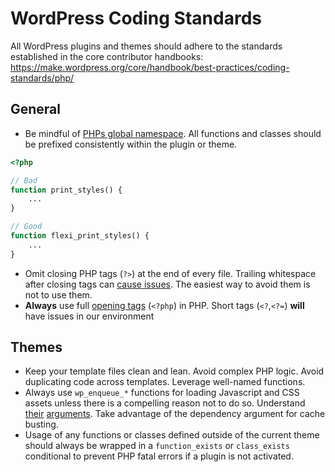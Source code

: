 # WordPress Coding Standards

All WordPress plugins and themes should adhere to the standards established in the core contributor handbooks:
https://make.wordpress.org/core/handbook/best-practices/coding-standards/php/

## General

* Be mindful of [PHPs global namespace](http://php.net/manual/en/language.namespaces.global.php). All functions and classes should be prefixed consistently within the plugin or theme.

```php
<?php

// Bad
function print_styles() {
	...
}

// Good
function flexi_print_styles() {
	...
}
```

* Omit closing PHP tags (`?>`) at the end of every file. Trailing whitespace after closing tags can [cause issues](https://wordpress.org/support/topic/functionsphp-in-a-child-theme). The easiest way to avoid them is not to use them.
* **Always** use full [opening tags](http://php.net/manual/en/language.basic-syntax.phptags.php) (`<?php`) in PHP. Short tags (`<?`,`<?=`) **will** have issues in our environment

## Themes

* Keep your template files clean and lean. Avoid complex PHP logic. Avoid duplicating code across templates. Leverage well-named functions.
* Always use `wp_enqueue_*` functions for loading Javascript and CSS assets unless there is a compelling reason not to do so. Understand [their](http://codex.wordpress.org/Function_Reference/wp_enqueue_style) [arguments](http://codex.wordpress.org/Function_Reference/wp_enqueue_script). Take advantage of the dependency argument for cache busting.
* Usage of any functions or classes defined outside of the current theme should always be wrapped in a `function_exists` or `class_exists` conditional to prevent PHP fatal errors if a plugin is not activated.
